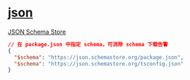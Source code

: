 # [json](https://code.visualstudio.com/docs/languages/json)

[JSON Schema Store](https://www.schemastore.org/json/)

```json
// 在 package.json 中指定 schema，可消除 schema 下载告警
{
  "$schema": "https://json.schemastore.org/package.json",
  "$schema": "https://json.schemastore.org/tsconfig.json"
}
```
